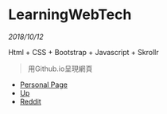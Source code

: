# LearningWebTech 
*2018/10/12*

Html + CSS + Bootstrap + Javascript + Skrollr

> 用Github.io呈現網頁

- [Personal Page](https://ivanchen20.github.io/public_html)
- [Up](https://ivanchen20.github.io/public_html/Up)
- [Reddit](/LearningWebTech/json_card.html)

